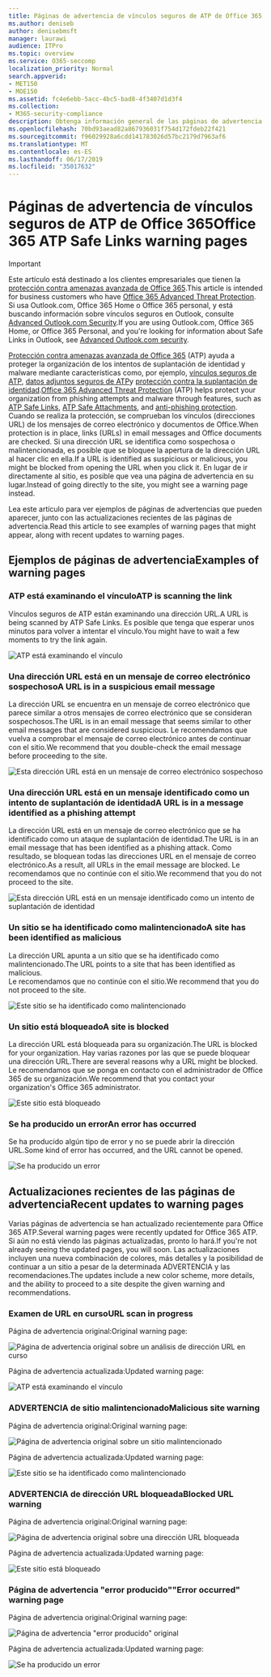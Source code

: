 ```yaml
---
title: Páginas de advertencia de vínculos seguros de ATP de Office 365
ms.author: deniseb
author: denisebmsft
manager: laurawi
audience: ITPro
ms.topic: overview
ms.service: O365-seccomp
localization_priority: Normal
search.appverid:
- MET150
- MOE150
ms.assetid: fc4e6ebb-5acc-4bc5-bad8-4f3407d1d3f4
ms.collection:
- M365-security-compliance
description: Obtenga información general de las páginas de advertencia que puede ver cuando la protección contra amenazas avanzada de Office 365 está en funcionamiento.
ms.openlocfilehash: 70bd93aead82a867936031f754d172fdeb22f421
ms.sourcegitcommit: f96029928a6cdd141783026d57bc2179d7963af6
ms.translationtype: MT
ms.contentlocale: es-ES
ms.lasthandoff: 06/17/2019
ms.locfileid: "35017632"
---
```

# <a name="office-365-atp-safe-links-warning-pages"></a><span data-ttu-id="ace0e-103">Páginas de advertencia de vínculos seguros de ATP de Office 365</span><span class="sxs-lookup"><span data-stu-id="ace0e-103">Office 365 ATP Safe Links warning pages</span></span>

> [!IMPORTANT]
> <span data-ttu-id="ace0e-104">Este artículo está destinado a los clientes empresariales que tienen la [protección contra amenazas avanzada de Office 365](office-365-atp.md).</span><span class="sxs-lookup"><span data-stu-id="ace0e-104">This article is intended for business customers who have [Office 365 Advanced Threat Protection](office-365-atp.md).</span></span> <span data-ttu-id="ace0e-105">Si usa Outlook.com, Office 365 Home o Office 365 personal, y está buscando información sobre vínculos seguros en Outlook, consulte [Advanced Outlook.com Security](https://support.office.com/article/advanced-outlook-com-security-for-office-365-subscribers-882d2243-eab9-4545-a58a-b36fee4a46e2).</span><span class="sxs-lookup"><span data-stu-id="ace0e-105">If you are using Outlook.com, Office 365 Home, or Office 365 Personal, and you're looking for information about Safe Links in Outlook, see [Advanced Outlook.com security](https://support.office.com/article/advanced-outlook-com-security-for-office-365-subscribers-882d2243-eab9-4545-a58a-b36fee4a46e2).</span></span>

<span data-ttu-id="ace0e-106">[Protección contra amenazas avanzada de Office 365](office-365-atp.md) (ATP) ayuda a proteger la organización de los intentos de suplantación de identidad y malware mediante características como, por ejemplo, [vínculos seguros de ATP](atp-safe-links.md), [datos adjuntos seguros de ATP](atp-safe-attachments.md)y [protección contra la suplantación de identidad](anti-phishing-protection.md).</span><span class="sxs-lookup"><span data-stu-id="ace0e-106">[Office 365 Advanced Threat Protection](office-365-atp.md) (ATP) helps protect your organization from phishing attempts and malware through features, such as [ATP Safe Links](atp-safe-links.md), [ATP Safe Attachments](atp-safe-attachments.md), and [anti-phishing protection](anti-phishing-protection.md).</span></span> <span data-ttu-id="ace0e-107">Cuando se realiza la protección, se comprueban los vínculos (direcciones URL) de los mensajes de correo electrónico y documentos de Office.</span><span class="sxs-lookup"><span data-stu-id="ace0e-107">When protection is in place, links (URLs) in email messages and Office documents are checked.</span></span> <span data-ttu-id="ace0e-108">Si una dirección URL se identifica como sospechosa o malintencionada, es posible que se bloquee la apertura de la dirección URL al hacer clic en ella.</span><span class="sxs-lookup"><span data-stu-id="ace0e-108">If a URL is identified as suspicious or malicious, you might be blocked from opening the URL when you click it.</span></span> <span data-ttu-id="ace0e-109">En lugar de ir directamente al sitio, es posible que vea una página de advertencia en su lugar.</span><span class="sxs-lookup"><span data-stu-id="ace0e-109">Instead of going directly to the site, you might see a warning page instead.</span></span> 
  
<span data-ttu-id="ace0e-110">Lea este artículo para ver ejemplos de páginas de advertencias que pueden aparecer, junto con las actualizaciones recientes de las páginas de advertencia.</span><span class="sxs-lookup"><span data-stu-id="ace0e-110">Read this article to see examples of warning pages that might appear, along with recent updates to warning pages.</span></span>
  
## <a name="examples-of-warning-pages"></a><span data-ttu-id="ace0e-111">Ejemplos de páginas de advertencia</span><span class="sxs-lookup"><span data-stu-id="ace0e-111">Examples of warning pages</span></span>

### <a name="atp-is-scanning-the-link"></a><span data-ttu-id="ace0e-112">ATP está examinando el vínculo</span><span class="sxs-lookup"><span data-stu-id="ace0e-112">ATP is scanning the link</span></span>

<span data-ttu-id="ace0e-113">Vínculos seguros de ATP están examinando una dirección URL.</span><span class="sxs-lookup"><span data-stu-id="ace0e-113">A URL is being scanned by ATP Safe Links.</span></span> <span data-ttu-id="ace0e-114">Es posible que tenga que esperar unos minutos para volver a intentar el vínculo.</span><span class="sxs-lookup"><span data-stu-id="ace0e-114">You might have to wait a few moments to try the link again.</span></span>

![ATP está examinando el vínculo](media/ee8dd5ed-6b91-4248-b054-12b719e8d0ed.png)

### <a name="a-url-is-in-a-suspicious-email-message"></a><span data-ttu-id="ace0e-116">Una dirección URL está en un mensaje de correo electrónico sospechoso</span><span class="sxs-lookup"><span data-stu-id="ace0e-116">A URL is in a suspicious email message</span></span>

<span data-ttu-id="ace0e-117">La dirección URL se encuentra en un mensaje de correo electrónico que parece similar a otros mensajes de correo electrónico que se consideran sospechosos.</span><span class="sxs-lookup"><span data-stu-id="ace0e-117">The URL is in an email message that seems similar to other email messages that are considered suspicious.</span></span> <span data-ttu-id="ace0e-118">Le recomendamos que vuelva a comprobar el mensaje de correo electrónico antes de continuar con el sitio.</span><span class="sxs-lookup"><span data-stu-id="ace0e-118">We recommend that you double-check the email message before proceeding to the site.</span></span>

![Esta dirección URL está en un mensaje de correo electrónico sospechoso](media/33f57923-23e3-4b0f-838b-6ad589ba897b.png)

### <a name="a-url-is-in-a-message-identified-as-a-phishing-attempt"></a><span data-ttu-id="ace0e-120">Una dirección URL está en un mensaje identificado como un intento de suplantación de identidad</span><span class="sxs-lookup"><span data-stu-id="ace0e-120">A URL is in a message identified as a phishing attempt</span></span>

<span data-ttu-id="ace0e-121">La dirección URL está en un mensaje de correo electrónico que se ha identificado como un ataque de suplantación de identidad.</span><span class="sxs-lookup"><span data-stu-id="ace0e-121">The URL is in an email message that has been identified as a phishing attack.</span></span> <span data-ttu-id="ace0e-122">Como resultado, se bloquean todas las direcciones URL en el mensaje de correo electrónico.</span><span class="sxs-lookup"><span data-stu-id="ace0e-122">As a result, all URLs in the email message are blocked.</span></span> <span data-ttu-id="ace0e-123">Le recomendamos que no continúe con el sitio.</span><span class="sxs-lookup"><span data-stu-id="ace0e-123">We recommend that you do not proceed to the site.</span></span>

![Esta dirección URL está en un mensaje identificado como un intento de suplantación de identidad](media/6e544a28-0604-4821-aba6-d5a57bb917e5.png)

### <a name="a-site-has-been-identified-as-malicious"></a><span data-ttu-id="ace0e-125">Un sitio se ha identificado como malintencionado</span><span class="sxs-lookup"><span data-stu-id="ace0e-125">A site has been identified as malicious</span></span>

<span data-ttu-id="ace0e-126">La dirección URL apunta a un sitio que se ha identificado como malintencionado.</span><span class="sxs-lookup"><span data-stu-id="ace0e-126">The URL points to a site that has been identified as malicious.</span></span>  <br/> <span data-ttu-id="ace0e-127">Le recomendamos que no continúe con el sitio.</span><span class="sxs-lookup"><span data-stu-id="ace0e-127">We recommend that you do not proceed to the site.</span></span>

![Este sitio se ha identificado como malintencionado](media/058883c8-23f0-4672-9c1c-66b084796177.png)

### <a name="a-site-is-blocked"></a><span data-ttu-id="ace0e-129">Un sitio está bloqueado</span><span class="sxs-lookup"><span data-stu-id="ace0e-129">A site is blocked</span></span>

<span data-ttu-id="ace0e-130">La dirección URL está bloqueada para su organización.</span><span class="sxs-lookup"><span data-stu-id="ace0e-130">The URL is blocked for your organization.</span></span> <span data-ttu-id="ace0e-131">Hay varias razones por las que se puede bloquear una dirección URL.</span><span class="sxs-lookup"><span data-stu-id="ace0e-131">There are several reasons why a URL might be blocked.</span></span> <span data-ttu-id="ace0e-132">Le recomendamos que se ponga en contacto con el administrador de Office 365 de su organización.</span><span class="sxs-lookup"><span data-stu-id="ace0e-132">We recommend that you contact your organization's Office 365 administrator.</span></span>

![Este sitio está bloqueado](media/6b4bda2d-a1e6-419e-8b10-588e83c3af3f.png)

### <a name="an-error-has-occurred"></a><span data-ttu-id="ace0e-134">Se ha producido un error</span><span class="sxs-lookup"><span data-stu-id="ace0e-134">An error has occurred</span></span>

<span data-ttu-id="ace0e-135">Se ha producido algún tipo de error y no se puede abrir la dirección URL.</span><span class="sxs-lookup"><span data-stu-id="ace0e-135">Some kind of error has occurred, and the URL cannot be opened.</span></span>

![Se ha producido un error](media/2f7465a4-1cf4-4c1c-b7d4-3c07e4b795b4.png)

## <a name="recent-updates-to-warning-pages"></a><span data-ttu-id="ace0e-137">Actualizaciones recientes de las páginas de advertencia</span><span class="sxs-lookup"><span data-stu-id="ace0e-137">Recent updates to warning pages</span></span>

<span data-ttu-id="ace0e-138">Varias páginas de advertencia se han actualizado recientemente para Office 365 ATP.</span><span class="sxs-lookup"><span data-stu-id="ace0e-138">Several warning pages were recently updated for Office 365 ATP.</span></span> <span data-ttu-id="ace0e-139">Si aún no está viendo las páginas actualizadas, pronto lo hará.</span><span class="sxs-lookup"><span data-stu-id="ace0e-139">If you're not already seeing the updated pages, you will soon.</span></span> <span data-ttu-id="ace0e-140">Las actualizaciones incluyen una nueva combinación de colores, más detalles y la posibilidad de continuar a un sitio a pesar de la determinada ADVERTENCIA y las recomendaciones.</span><span class="sxs-lookup"><span data-stu-id="ace0e-140">The updates include a new color scheme, more details, and the ability to proceed to a site despite the given warning and recommendations.</span></span>

### <a name="url-scan-in-progress"></a><span data-ttu-id="ace0e-141">Examen de URL en curso</span><span class="sxs-lookup"><span data-stu-id="ace0e-141">URL scan in progress</span></span>

<span data-ttu-id="ace0e-142">Página de advertencia original:</span><span class="sxs-lookup"><span data-stu-id="ace0e-142">Original warning page:</span></span>

![Página de advertencia original sobre un análisis de dirección URL en curso](media/04368763-763f-43d6-94a4-a48291d36893.png)

<span data-ttu-id="ace0e-144">Página de advertencia actualizada:</span><span class="sxs-lookup"><span data-stu-id="ace0e-144">Updated warning page:</span></span>

![ATP está examinando el vínculo](media/ee8dd5ed-6b91-4248-b054-12b719e8d0ed.png)

### <a name="malicious-site-warning"></a><span data-ttu-id="ace0e-146">ADVERTENCIA de sitio malintencionado</span><span class="sxs-lookup"><span data-stu-id="ace0e-146">Malicious site warning</span></span>

<span data-ttu-id="ace0e-147">Página de advertencia original:</span><span class="sxs-lookup"><span data-stu-id="ace0e-147">Original warning page:</span></span>

![Página de advertencia original sobre un sitio malintencionado](media/b9efda09-6dd8-46ef-82cb-56e4d538b8f5.png)

<span data-ttu-id="ace0e-149">Página de advertencia actualizada:</span><span class="sxs-lookup"><span data-stu-id="ace0e-149">Updated warning page:</span></span>

![Este sitio se ha identificado como malintencionado](media/058883c8-23f0-4672-9c1c-66b084796177.png)

### <a name="blocked-url-warning"></a><span data-ttu-id="ace0e-151">ADVERTENCIA de dirección URL bloqueada</span><span class="sxs-lookup"><span data-stu-id="ace0e-151">Blocked URL warning</span></span>

<span data-ttu-id="ace0e-152">Página de advertencia original:</span><span class="sxs-lookup"><span data-stu-id="ace0e-152">Original warning page:</span></span>

![Página de advertencia original sobre una dirección URL bloqueada](media/3d6ba028-30bf-45fc-958e-d3aad3defc83.png)

<span data-ttu-id="ace0e-154">Página de advertencia actualizada:</span><span class="sxs-lookup"><span data-stu-id="ace0e-154">Updated warning page:</span></span>

![Este sitio está bloqueado](media/6b4bda2d-a1e6-419e-8b10-588e83c3af3f.png)

### <a name="error-occurred-warning-page"></a><span data-ttu-id="ace0e-156">Página de advertencia "error producido"</span><span class="sxs-lookup"><span data-stu-id="ace0e-156">"Error occurred" warning page</span></span>

<span data-ttu-id="ace0e-157">Página de advertencia original:</span><span class="sxs-lookup"><span data-stu-id="ace0e-157">Original warning page:</span></span>

![Página de advertencia "error producido" original](media/9aaa4383-2f23-48be-bdaa-8efbcb2acc70.png)

<span data-ttu-id="ace0e-159">Página de advertencia actualizada:</span><span class="sxs-lookup"><span data-stu-id="ace0e-159">Updated warning page:</span></span>

![Se ha producido un error](media/2f7465a4-1cf4-4c1c-b7d4-3c07e4b795b4.png)
   
